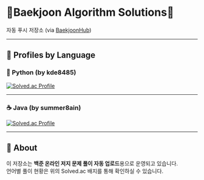 # 🌳Baekjoon Algorithm Solutions🌳

자동 푸시 저장소 (via [BaekjoonHub](https://github.com/BaekjoonHub/BaekjoonHub))  

---

## 📌 Profiles by Language  

### 🐍 Python (by **kde8485**)  
[![Solved.ac Profile](http://mazassumnida.wtf/api/v2/generate_badge?boj=kdeun8485)](https://solved.ac/kdeun8485/)  

---

### ☕ Java (by **summer8ain**)  
[![Solved.ac Profile](http://mazassumnida.wtf/api/v2/generate_badge?boj=summer8ain)](https://solved.ac/summer8ain/)  

---

## 🚀 About  
이 저장소는 **백준 온라인 저지 문제 풀이 자동 업로드**용으로 운영되고 있습니다.  
언어별 풀이 현황은 위의 Solved.ac 배지를 통해 확인하실 수 있습니다.  
